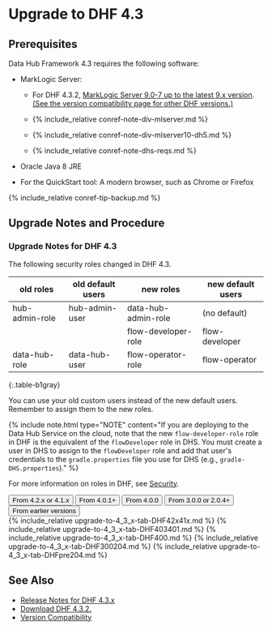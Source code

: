<!--
layout: inner
title: Upgrade to DHF 4.3.x
permalink: /upgrade/upgrade-to-4_3_x/
-->

# Upgrade to DHF 4.3

## Prerequisites

Data Hub Framework 4.3 requires the following software:

- MarkLogic Server:

  - For DHF 4.3.2, [MarkLogic Server 9.0-7 up to the latest 9.x version](http://developer.marklogic.com/products/marklogic-server/9.0). [(See the version compatibility page for other DHF versions.)]({{site.baseurl}}/refs/version-compatibility/)

  - {% include_relative conref-note-div-mlserver.md %}

  - {% include_relative conref-note-div-mlserver10-dh5.md %}

  - {% include_relative conref-note-dhs-reqs.md %}

- Oracle Java 8 JRE

- For the QuickStart tool: A modern browser, such as Chrome or Firefox

{% include_relative conref-tip-backup.md %}


## Upgrade Notes and Procedure

### Upgrade Notes for DHF 4.3

The following security roles changed in DHF 4.3.

  | old roles      | old default users | new roles           | new default users |
  |---|---|---|---|
  | hub-admin-role | hub-admin-user    | data-hub-admin-role | (no default)      |
  |                |                   | flow-developer-role | flow-developer    |
  | data-hub-role  | data-hub-user     | flow-operator-role  | flow-operator     |
  {:.table-b1gray}

You can use your old custom users instead of the new default users. Remember to assign them to the new roles.

{% include note.html type="NOTE" content="If you are deploying to the Data Hub Service on the cloud, note that the new `flow-developer-role` role in DHF is the equivalent of the `flowDeveloper` role in DHS. You must create a user in DHS to assign to the `flowDeveloper` role and add that user's credentials to the `gradle.properties` file you use for DHS (e.g., `gradle-DHS.properties`)." %}

For more information on roles in DHF, see [Security]({{site.baseurl}}/refs/security/).


<!-- Tab links -->
<div class="tab">
  <button class="tablinks" onclick="openTab(event, 'DHF42x41xto43x')" id="defaultOpen">From 4.2.x or 4.1.x</button>
  <button class="tablinks" onclick="openTab(event, 'DHF403401to43x')">From 4.0.1+</button>
  <button class="tablinks" onclick="openTab(event, 'DHF400to43x')">From 4.0.0</button>
  <button class="tablinks" onclick="openTab(event, 'DHF300204to43x')">From 3.0.0 or 2.0.4+</button>
  <button class="tablinks" onclick="openTab(event, 'DHFpre204to43x')">From earlier versions</button>
</div>
<!-- Tab content -->
{% include_relative upgrade-to-4_3_x-tab-DHF42x41x.md %}
{% include_relative upgrade-to-4_3_x-tab-DHF403401.md %}
{% include_relative upgrade-to-4_3_x-tab-DHF400.md %}
{% include_relative upgrade-to-4_3_x-tab-DHF300204.md %}
{% include_relative upgrade-to-4_3_x-tab-DHFpre204.md %}


## See Also
- [Release Notes for DHF 4.3.x]({{site.baseurl}}/release-notes/release-notes-4_3_x/)
- [Download DHF 4.3.2.](https://github.com/marklogic/marklogic-data-hub/releases/tag/v4.3.2)
- [Version Compatibility]({{site.baseurl}}/refs/version-compatibility/)